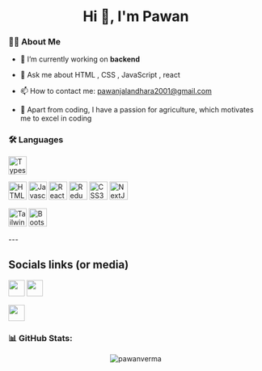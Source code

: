 <h1 align="center">Hi 👋, I'm Pawan </h1>


### 👨‍💻 About Me

- 🔭 I’m currently working on **backend** 

- 💬 Ask me about  HTML , CSS , JavaScript , react  

- 📫 How to contact me: [pawanjalandhara2001@gmail.com](mailto:pawanjalandhara2001@gmail.com)
  
- 🌾 Apart from coding, I have a passion for agriculture, which motivates me to excel in coding


### 🛠 Languages 

<p align="left" dir="auto">



 <a href="https://www.typescriptlang.org/" rel="nofollow"><img src="https://raw.githubusercontent.com/danielcranney/readme-generator/main/public/icons/skills/typescript-colored.svg" width="36" height="36" alt="Typescript" style="max-width: 100%;"></a>

<!-- <a href="https://go.dev/doc/" rel="nofollow"><img src="https://raw.githubusercontent.com/danielcranney/readme-generator/main/public/icons/skills/go-colored.svg" width="36" height="36" alt="Go" style="max-width: 100%;"></a>
<a href="https://www.oracle.com/java/" rel="nofollow"><img src="https://raw.githubusercontent.com/danielcranney/readme-generator/main/public/icons/skills/java-colored.svg" width="36" height="36" alt="Java" style="max-width: 100%;"></a> -->
<a href="https://developer.mozilla.org/en-US/docs/Glossary/HTML5" rel="nofollow"><img src="https://raw.githubusercontent.com/danielcranney/readme-generator/main/public/icons/skills/html5-colored.svg" width="36" height="36" alt="HTML5" style="max-width: 100%;"></a>
<a href="https://developer.mozilla.org/en-US/docs/Web/JavaScript" rel="nofollow"><img src="https://raw.githubusercontent.com/danielcranney/readme-generator/main/public/icons/skills/javascript-colored.svg" width="36" height="36" alt="Javascript" style="max-width: 100%;"></a>
<a href="https://reactjs.org/" rel="nofollow"><img src="https://raw.githubusercontent.com/danielcranney/readme-generator/main/public/icons/skills/react-colored.svg" width="36" height="36" alt="React" style="max-width: 100%;"></a>
  <a href="https://redux.js.org/" rel="nofollow"><img src="https://raw.githubusercontent.com/danielcranney/readme-generator/main/public/icons/skills/redux-colored.svg" width="36" height="36" alt="Redux" style="max-width: 100%;"></a>
  <a href="https://www.w3.org/TR/CSS/#css" rel="nofollow"><img src="https://raw.githubusercontent.com/danielcranney/readme-generator/main/public/icons/skills/css3-colored.svg" width="36" height="36" alt="CSS3" style="max-width: 100%;"></a>
 <a href="https://nextjs.org/docs" rel="nofollow"><img src="https://raw.githubusercontent.com/danielcranney/readme-generator/main/public/icons/skills/nextjs-colored.svg" width="36" height="36" alt="NextJs" style="max-width: 100%;"></a> 


 
<!-- <a href="https://jquery.com/" rel="nofollow"><img src="https://raw.githubusercontent.com/danielcranney/readme-generator/main/public/icons/skills/jquery-colored.svg" width="36" height="36" alt="JQuery" style="max-width: 100%;"></a> -->
<!-- <a href="https://sass-lang.com/" rel="nofollow"><img src="https://raw.githubusercontent.com/danielcranney/readme-generator/main/public/icons/skills/sass-colored.svg" width="36" height="36" alt="Sass" style="max-width: 100%;"></a> -->
<a href="https://tailwindcss.com/" rel="nofollow"><img src="https://raw.githubusercontent.com/danielcranney/readme-generator/main/public/icons/skills/tailwindcss-colored.svg" width="36" height="36" alt="TailwindCSS" style="max-width: 100%;"></a>
<a href="https://getbootstrap.com/" rel="nofollow"><img src="https://raw.githubusercontent.com/danielcranney/readme-generator/main/public/icons/skills/bootstrap-colored.svg" width="36" height="36" alt="Bootstrap" style="max-width: 100%;"></a>
<!-- <a href="https://redux.js.org/" rel="nofollow"><img src="https://raw.githubusercontent.com/danielcranney/readme-generator/main/public/icons/skills/redux-colored.svg" width="36" height="36" alt="Redux" style="max-width: 100%;"></a> -->
<!-- <a href="https://nodejs.org/en/" rel="nofollow"><img src="https://raw.githubusercontent.com/danielcranney/readme-generator/main/public/icons/skills/nodejs-colored.svg" width="36" height="36" alt="NodeJS" style="max-width: 100%;"></a> -->
<!-- <a href="https://expressjs.com/" rel="nofollow"><img src="https://raw.githubusercontent.com/danielcranney/readme-generator/main/public/icons/skills/express-colored.svg" width="36" height="36" alt="Express" style="max-width: 100%;"></a> -->
<!-- <a href="https://graphql.org/" rel="nofollow"><img src="https://raw.githubusercontent.com/danielcranney/readme-generator/main/public/icons/skills/graphql-colored.svg" width="36" height="36" alt="GraphQL" style="max-width: 100%;"></a> -->
<!-- <a href="https://www.mongodb.com/" rel="nofollow"><img src="https://raw.githubusercontent.com/danielcranney/readme-generator/main/public/icons/skills/mongodb-colored.svg" width="36" height="36" alt="MongoDB" style="max-width: 100%;"></a> -->
<!-- <a href="https://www.mysql.com/" rel="nofollow"><img src="https://raw.githubusercontent.com/danielcranney/readme-generator/main/public/icons/skills/mysql-colored.svg" width="36" height="36" alt="MySQL" style="max-width: 100%;"></a> -->
<!-- <a href="https://www.postgresql.org/" rel="nofollow"><img src="https://raw.githubusercontent.com/danielcranney/readme-generator/main/public/icons/skills/postgresql-colored.svg" width="36" height="36" alt="PostgreSQL" style="max-width: 100%;"></a> -->
<!-- <a href="https://www.heroku.com/" rel="nofollow"><img src="https://raw.githubusercontent.com/danielcranney/readme-generator/main/public/icons/skills/heroku-colored.svg" width="36" height="36" alt="Heroku" style="max-width: 100%;"></a> -->
</p>
---

## Socials links (or media)

<a href="https://www.github.com/This-is-pawan" target="_blank" rel="noreferrer"><img src="https://raw.githubusercontent.com/danielcranney/readme-generator/main/public/icons/socials/github.svg" width="32" height="32" /></a> 
<a href="https://in.linkedin.com/in/pawan-verma-7a8054329" target="_blank" rel="noreferrer"><img src="https://raw.githubusercontent.com/danielcranney/readme-generator/main/public/icons/socials/linkedin.svg" width="32" height="32" /></a> 

<a href="https://x.com/pawan0429" target="_blank" rel="noreferrer"><img src="https://raw.githubusercontent.com/danielcranney/readme-generator/main/public/icons/socials/twitter.svg" width="32" height="32" /></a>




### 📊 GitHub Stats:

<p align="center">
  <img src="https://github-readme-stats.vercel.app/api?username=pawanverma&show_icons=true&theme=tokyonight" alt="pawanverma" />
<!--   <img src="https://github-readme-streak-stats.herokuapp.com/?user=pawanverma&theme=tokyonight" alt="GitHub Streak" /> -->
</p>





